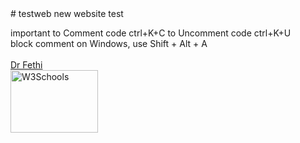   <head><link rel = "icon" href = "bookhtml/img/iconHasdrubalV2_15p.gif" 
        type = "image/x-icon">
  </head>
# testweb
new website test

important
to Comment code   ctrl+K+C
to Uncomment code    ctrl+K+U
<BR>
block comment on Windows, use Shift + Alt + A 
<br>
<br><a href="https://tarek-bg.github.io/web/archi/fethi.webm" target="_blank" position="absolute">Dr Fethi</a>
<br>
<a href="https://tarek-bg.github.io/web/archi/piscine.jpg" download>
  <img src="https://tarek-bg.github.io/web/archi/piscine.jpg" alt="W3Schools" width="140" height="100">
</a>